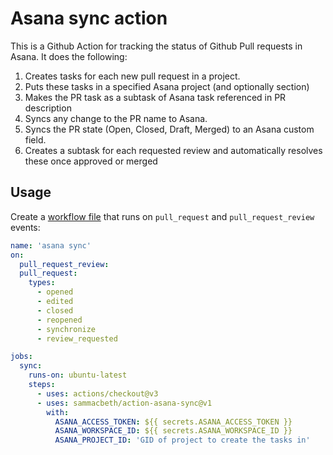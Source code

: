 # Asana sync action

This is a Github Action for tracking the status of Github Pull requests in Asana. It does the following:

1.  Creates tasks for each new pull request in a project.
2.  Puts these tasks in a specified Asana project (and optionally section)
3.  Makes the PR task as a subtask of Asana task referenced in PR description
4.  Syncs any change to the PR name to Asana.
5.  Syncs the PR state (Open, Closed, Draft, Merged) to an Asana custom field.
6.  Creates a subtask for each requested review and automatically resolves these once approved or merged

## Usage

Create a [workflow file](./.github/workflows/asana.yml) that runs on
`pull_request` and `pull_request_review` events:

```yml
name: 'asana sync'
on:
  pull_request_review:
  pull_request:
    types:
      - opened
      - edited
      - closed
      - reopened
      - synchronize
      - review_requested

jobs:
  sync:
    runs-on: ubuntu-latest
    steps:
      - uses: actions/checkout@v3
      - uses: sammacbeth/action-asana-sync@v1
        with:
          ASANA_ACCESS_TOKEN: ${{ secrets.ASANA_ACCESS_TOKEN }}
          ASANA_WORKSPACE_ID: ${{ secrets.ASANA_WORKSPACE_ID }}
          ASANA_PROJECT_ID: 'GID of project to create the tasks in'
```

